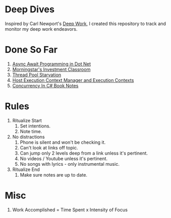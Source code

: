 # Deep Dives
Inspired by Carl Newport's [Deep Work](https://www.amazon.com/Deep-Work-Focused-Success-Distracted/dp/1455586692), I created this repository to track and monitor my deep work endeavors.  

# Done So Far
1. [Async Await Programming in Dot Net](AsyncAwaitProgrammingInDotNet/README.md)
2. [Morningstar's Investment Classroom](MorningStarInvestorClassroom/README.md)
3. [Thread Pool Starvation](ThreadPoollStarvationInDotNet/README.md)
4. [Host Execution Context Manager and Execution Contexts](HostExecutionContextManager/README.md)
5. [Concurrency In C# Book Notes](ConcurrencyInCSharpBook/README.md)

# Rules
1. Ritualize Start
   1. Set intentions.
   2. Note time.
2. No distractions
   1. Phone is silent and won't be checking it.
   2. Can't look at links off topic.
   3. Can jump only 2 levels deep from a link unless it's pertinent. 
   4. No videos / Youtube unless it's pertinent.
   5. No songs with lyrics - only instrumental music. 
3. Ritualize End
   1. Make sure notes are up to date.

# Misc
1. Work Accomplished = Time Spent x Intensity of Focus